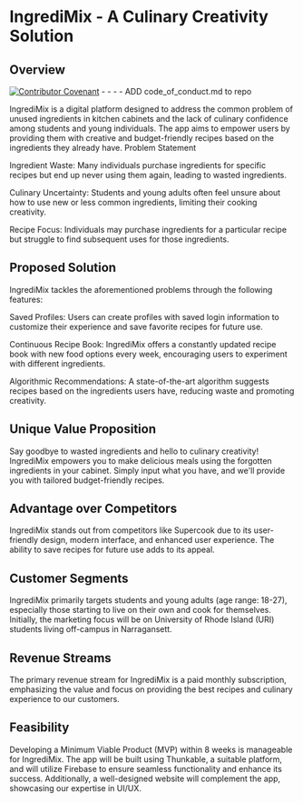 # IngrediMix - A Culinary Creativity Solution

## Overview


[![Contributor Covenant](https://img.shields.io/badge/Contributor%20Covenant-2.1-4baaaa.svg)](code_of_conduct.md)  - - - - ADD code_of_conduct.md to repo


IngrediMix is a digital platform designed to address the common problem of unused ingredients in kitchen cabinets and the lack of culinary confidence among students and young individuals. The app aims to empower users by providing them with creative and budget-friendly recipes based on the ingredients they already have.
Problem Statement

Ingredient Waste: Many individuals purchase ingredients for specific recipes but end up never using them again, leading to wasted ingredients.

Culinary Uncertainty: Students and young adults often feel unsure about how to use new or less common ingredients, limiting their cooking creativity.

Recipe Focus: Individuals may purchase ingredients for a particular recipe but struggle to find subsequent uses for those ingredients.

## Proposed Solution

IngrediMix tackles the aforementioned problems through the following features:

Saved Profiles: Users can create profiles with saved login information to customize their experience and save favorite recipes for future use.

Continuous Recipe Book: IngrediMix offers a constantly updated recipe book with new food options every week, encouraging users to experiment with different ingredients.

Algorithmic Recommendations: A state-of-the-art algorithm suggests recipes based on the ingredients users have, reducing waste and promoting creativity.

## Unique Value Proposition

Say goodbye to wasted ingredients and hello to culinary creativity! IngrediMix empowers you to make delicious meals using the forgotten ingredients in your cabinet. Simply input what you have, and we'll provide you with tailored budget-friendly recipes.

## Advantage over Competitors

IngrediMix stands out from competitors like Supercook due to its user-friendly design, modern interface, and enhanced user experience. The ability to save recipes for future use adds to its appeal.

## Customer Segments

IngrediMix primarily targets students and young adults (age range: 18-27), especially those starting to live on their own and cook for themselves. Initially, the marketing focus will be on University of Rhode Island (URI) students living off-campus in Narragansett.

## Revenue Streams

The primary revenue stream for IngrediMix is a paid monthly subscription, emphasizing the value and focus on providing the best recipes and culinary experience to our customers.


## Feasibility

Developing a Minimum Viable Product (MVP) within 8 weeks is manageable for IngrediMix. The app will be built using Thunkable, a suitable platform, and will utilize Firebase to ensure seamless functionality and enhance its success. Additionally, a well-designed website will complement the app, showcasing our expertise in UI/UX.
